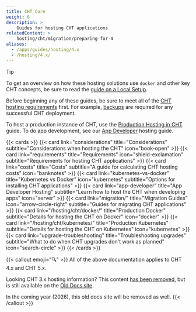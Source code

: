 ```yaml
---
title: CHT Core
weight: 6
description: >
    Guides for hosting CHT applications
relatedContent: >
    hosting/cht/migration/preparing-for-4
aliases:
  - /apps/guides/hosting/4.x
  - /hosting/4.x/
---
```


> [!TIP] 
> To get an overview on how these hosting solutions use `docker` and other key CHT concepts, be sure to read the [guide on a Local Setup](/building/local-setup).

Before beginning any of these guides, be sure to meet all of the [CHT hosting requirements](/hosting/cht/requirements) first. For example, [backups](/hosting/cht/docker/backups) are required for any successful CHT deployment.

To host a production instance of CHT, use the [Production Hosting in CHT](/hosting/cht/docker) guide. To do app development, see our [App Developer](/hosting/cht/app-developer) hosting guide.

{{< cards >}}
  {{< card link="considerations" title="Considerations" subtitle="Considerations when hosting the CHT" icon="book-open" >}}
  {{< card link="requirements" title="Requirements" icon="shield-exclamation" subtitle="Requirements for hosting CHT applications" >}}
  {{< card link="costs" title="Costs" subtitle="A guide for calculating CHT hosting costs" icon="banknotes" >}}
  {{< card link="kubernetes-vs-docker" title="Kubernetes vs Docker" icon="kubernetes" subtitle="Options for installing CHT applications" >}}
  {{< card link="app-developer" title="App Developer Hosting" subtitle="Learn how to host the CHT when developing apps" icon="server" >}}
  {{< card link="migration/" title="Migration Guides" icon="arrow-circle-right" subtitle="Guides for migrating CHT applications" >}}
  {{< card link="/hosting/cht/docker/" title="Production Docker" subtitle="Details for hosting the CHT on Docker" icon="docker" >}}
  {{< card link="/hosting/cht/kubernetes/" title="Production Kubernetes" subtitle="Details for hosting the CHT on Kubernetes" icon="kubernetes" >}}
  {{< card link="upgrade-troubleshooting" title="Troubleshooting upgrades" subtitle="What to do when CHT upgrades don't work as planned" icon="search-circle" >}}
{{< /cards >}}

{{< callout emoji="🔍" >}}
All of the above documentation applies to CHT 4.x and CHT 5.x.

Looking CHT 3.x hosting information?  This content [has been removed](https://forum.communityhealthtoolkit.org/t/proposal-remove-cht-3-x-hosting-documentation/5133), but is still available on the [Old Docs site](https://old-docs.dev.medicmobile.org/hosting/3.x/).  

In the coming year (2026), this old docs site will be removed as well. 
{{< /callout >}}
